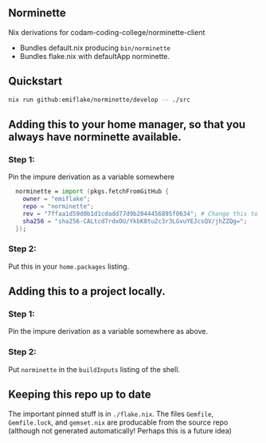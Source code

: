 ## Norminette

Nix derivations for codam-coding-college/norminette-client

- Bundles default.nix producing `bin/norminette`
- Bundles flake.nix with defaultApp norminette.

## Quickstart
```sh
nix run github:emiflake/norminette/develop -- ./src
```

## Adding this to your home manager, so that you always have norminette available.

### Step 1:
Pin the impure derivation as a variable somewhere
```nix
  norminette = import (pkgs.fetchFromGitHub {
    owner = "emiflake";
    repo = "norminette";
    rev = "7ffaa1d59d0b1d1cdadd77d9b2044456895f0634"; # Change this to newer commits to update
    sha256 = "sha256-CALtcd7rdxOU/YkbK8tu2c3r3LGvuYEJcsQV/jhZZQg=";
  });
```
### Step 2:
Put this in your `home.packages` listing.

## Adding this to a project locally.

### Step 1:
Pin the impure derivation as a variable somewhere as above.
### Step 2:
Put `norminette` in the `buildInputs` listing of the shell.

## Keeping this repo up to date
The important pinned stuff is in `./flake.nix`. The files `Gemfile`, `Gemfile.lock`, and `gemset.nix` are producable from the source repo (although not generated automatically! Perhaps this is a future idea)
